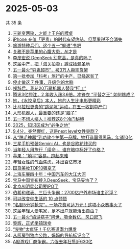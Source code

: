 # 2025-05-03

共 35 条

<!-- BEGIN 36KR -->
<!-- 最后更新时间 2025-05-03 11:09:22 +0800 -->
1. [三轮变两轮，才能上王兴的牌桌](https://36kr.com/p/3275023916867968)
1. [iPhone 充值「更贵」的时代有望终结，但苹果税不会消失](https://36kr.com/p/3274945566368136)
1. [旅游特种兵们，这个五一“躲进”书吧](https://36kr.com/p/3274716898190598)
1. [关税不是苹果的心腹大患，AI才是](https://36kr.com/p/3275023965036678)
1. [李彦宏说 DeepSeek 幻觉高，是真的吗？](https://36kr.com/p/3273832725193985)
1. [这届中产，把「海关拍卖」蹲成捡漏圣地](https://36kr.com/p/3275062911574145)
1. [五一最火“穷鬼超市”，被3万人搬空货架](https://36kr.com/p/3275155399762053)
1. [第一批参加「科考」旅行的中产，已经返贫了](https://36kr.com/p/3276180265951366)
1. [停止做这 7 件事，升级你的大脑](https://36kr.com/p/3250015455453442)
1. [裸辞后，我花20万雇机器人替我“打工”](https://36kr.com/p/3274994027913609)
1. [腾讯3亿押注，2 年收入涨3.6倍，冲锋衣 “平替之王” 如何炼成？](https://36kr.com/p/3269484422599046)
1. [她，《水饺皇后》本人，她的人生比电影更精彩](https://36kr.com/p/3276160770072965)
1. [比马拉松更贵的“跳泥坑”运动，在五一收割中产们](https://36kr.com/p/3275011242303875)
1. [人形机器人，最重要的还是“脑子”](https://36kr.com/p/3274939372642438)
1. [五一不想人挤人！推荐这8个冷门秘境](https://36kr.com/p/3276120628797569)
1. [2025，知识区成为“必争之地”](https://36kr.com/p/3275405859348868)
1. [9.4分，突然爆红，这是next level女性爽剧？](https://36kr.com/p/3274776802730374)
1. [从“脱毛神器”到功效个护第一品牌，她打造国货黑马，年销10亿](https://36kr.com/p/3275477070602375)
1. [三星手机预装Gemini AI，也是谷歌花钱买的](https://36kr.com/p/3275277200220295)
1. [当年轻人用旅行「续命」，谁在暗中标好了价格？](https://36kr.com/p/3274811338465417)
1. [苹果：“躺平”容易，跑起来难](https://36kr.com/p/3274816339583361)
1. [年轻女性的气血焦虑，补出百亿市场](https://36kr.com/p/3274704837517701)
1. [国货美妆TOP10强变了](https://36kr.com/p/3273942155894912)
1. [上海车展四十年：中国汽车的大江大河](https://36kr.com/p/3273392316818691)
1. [宝马中国宣布接入DeepSeek，宝马妥协了？](https://36kr.com/p/3273826414503432)
1. [北京AI明星公司要IPO了](https://36kr.com/p/3273481829015943)
1. [伯希和递表、三巨头争霸：2700亿户外市场谁主沉浮？](https://36kr.com/p/3273963238498690)
1. [可以改变你生活的 10 点领悟](https://36kr.com/p/3240214439657094)
1. [“名额5分钟抢完”，一场花费可达万元！这项小众赛事火了](https://36kr.com/p/3274721337712772)
1. [这届年轻人爱宅家，足不出户就能活出自由？](https://36kr.com/p/3273599933063302)
1. [五一最火“旅游搭子”问世，吸金数亿、风口起飞](https://36kr.com/p/3274060703178888)
1. [黎辉，正式坐镇瑞幸](https://36kr.com/p/3273756295307395)
1. [“宠物”太疯狂！千亿赛道潜力爆发](https://36kr.com/p/3273808861438340)
1. [从厨房到独库公路，妈妈的导航标记变了](https://36kr.com/p/3274767483593095)
1. [A股游戏厂商争霸，六强去年狂揽近630亿](https://36kr.com/p/3273491871588480)
<!-- END 36KR -->